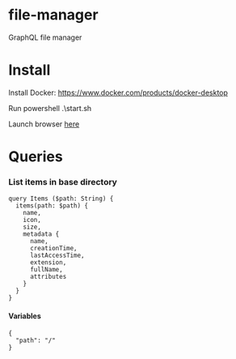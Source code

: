 # file-manager
GraphQL file manager

# Install
Install Docker: https://www.docker.com/products/docker-desktop

Run powershell .\start.sh

Launch browser [here](http://localhost:5000/ui/playground)

# Queries

### List items in base directory
```
query Items ($path: String) {
  items(path: $path) {
    name,
    icon,
    size,
    metadata {
      name,
      creationTime,
      lastAccessTime,
      extension,
      fullName,
      attributes
    }
  }
}
```

#### Variables
```
{
  "path": "/"
}
```

